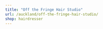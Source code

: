 ```yaml
---
title: "Off the Fringe Hair Studio"
url: /auckland/off-the-fringe-hair-studio/
shop: hairdresser
---
```

